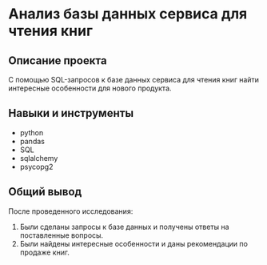 # Анализ базы данных сервиса для чтения книг

## Описание проекта
С помощью SQL-запросов к базе данных сервиса для чтения книг найти интересные особенности для нового продукта.

## Навыки и инструменты
- python
- pandas
- SQL
- sqlalchemy
- psycopg2

## Общий вывод
После проведенного исследования:
1. Были сделаны запросы к базе данных и получены ответы на поставленные вопросы.
2. Были найдены интересные особенности и даны рекомендации по продаже книг.
